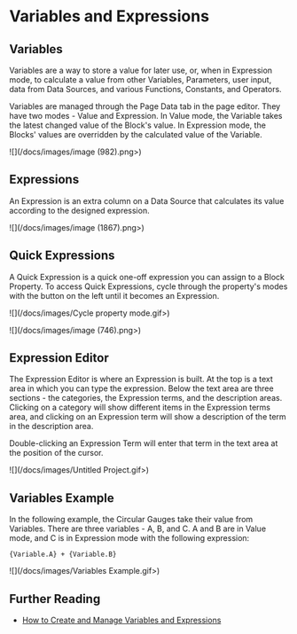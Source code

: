# Variables and Expressions

## Variables

Variables are a way to store a value for later use, or, when in Expression mode, to calculate a value from other Variables, Parameters, user input, data from Data Sources, and various Functions, Constants, and Operators.

Variables are managed through the Page Data tab in the page editor. They have two modes - Value and Expression. In Value mode, the Variable takes the latest changed value of the Block's value. In Expression mode, the Blocks' values are overridden by the calculated value of the Variable.

![](/docs/images/image (982).png>)

## Expressions

An Expression is an extra column on a Data Source that calculates its value according to the designed expression.

![](/docs/images/image (1867).png>)

## Quick Expressions

A Quick Expression is a quick one-off expression you can assign to a Block Property. To access Quick Expressions, cycle through the property's modes with the button on the left until it becomes an Expression.

![](/docs/images/Cycle property mode.gif>)

![](/docs/images/image (746).png>)

## Expression Editor

The Expression Editor is where an Expression is built. At the top is a text area in which you can type the expression. Below the text area are three sections - the categories, the Expression terms, and the description areas. Clicking on a category will show different items in the Expression terms area, and clicking on an Expression term will show a description of the term in the description area.&#x20;

Double-clicking an Expression Term will enter that term in the text area at the position of the cursor.&#x20;

![](/docs/images/Untitled Project.gif>)

## Variables Example

In the following example, the Circular Gauges take their value from Variables. There are three variables - A, B, and C. A and B are in Value mode, and C is in Expression mode with the following expression:

`{Variable.A} + {Variable.B}`

![](/docs/images/Variables Example.gif>)

## Further Reading

* [How to Create and Manage Variables and Expressions](../../how-tos/apps/use-variables-and-expressions.md)




